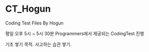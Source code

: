 # CT_Hogun
Coding Test Files By Hogun

평일 오후 5시 ~ 5시 30분 
Programmers에서 제공되는 CodingTest 진행

기초 쌓기 목적.
사고하는 습관 쌓기.
